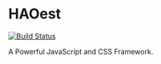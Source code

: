 # HAOest

[![Build Status](https://travis-ci.org/HADB/HAOest.svg)](http://travis-ci.org/HADB/HAOest)

A Powerful JavaScript and CSS Framework.
